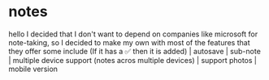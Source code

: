 # notes
hello
I decided that I don't want to depend on companies  like microsoft for note-taking, so I decided to make my own with most of the features that they offer some include (If it  has a ✅ then it is added)
| autosave
| sub-note
| multiple device support (notes acros multiple devices)
| support photos
| mobile version